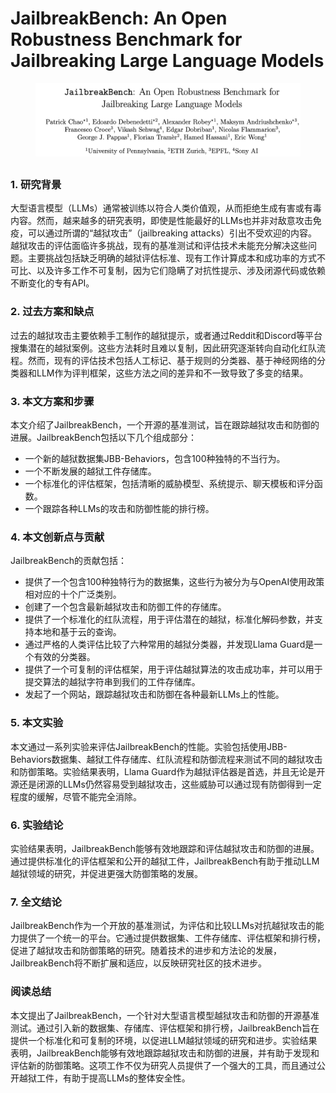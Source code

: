 # JailbreakBench: An Open Robustness Benchmark for Jailbreaking Large Language Models

<figure><img src="../.gitbook/assets/image (1) (1) (1) (1) (1) (1) (1) (1) (1).png" alt=""><figcaption></figcaption></figure>

##

### 1. 研究背景

大型语言模型（LLMs）通常被训练以符合人类价值观，从而拒绝生成有害或有毒内容。然而，越来越多的研究表明，即使是性能最好的LLMs也并非对敌意攻击免疫，可以通过所谓的“越狱攻击”（jailbreaking attacks）引出不受欢迎的内容。越狱攻击的评估面临许多挑战，现有的基准测试和评估技术未能充分解决这些问题。主要挑战包括缺乏明确的越狱评估标准、现有工作计算成本和成功率的方式不可比、以及许多工作不可复制，因为它们隐瞒了对抗性提示、涉及闭源代码或依赖不断变化的专有API。

### 2. 过去方案和缺点

过去的越狱攻击主要依赖手工制作的越狱提示，或者通过Reddit和Discord等平台搜集潜在的越狱案例。这些方法耗时且难以复制，因此研究逐渐转向自动化红队流程。然而，现有的评估技术包括人工标记、基于规则的分类器、基于神经网络的分类器和LLM作为评判框架，这些方法之间的差异和不一致导致了多变的结果。

### 3. 本文方案和步骤

本文介绍了JailbreakBench，一个开源的基准测试，旨在跟踪越狱攻击和防御的进展。JailbreakBench包括以下几个组成部分：

* 一个新的越狱数据集JBB-Behaviors，包含100种独特的不当行为。
* 一个不断发展的越狱工件存储库。
* 一个标准化的评估框架，包括清晰的威胁模型、系统提示、聊天模板和评分函数。
* 一个跟踪各种LLMs的攻击和防御性能的排行榜。

### 4. 本文创新点与贡献

JailbreakBench的贡献包括：

* 提供了一个包含100种独特行为的数据集，这些行为被分为与OpenAI使用政策相对应的十个广泛类别。
* 创建了一个包含最新越狱攻击和防御工件的存储库。
* 提供了一个标准化的红队流程，用于评估潜在的越狱，标准化解码参数，并支持本地和基于云的查询。
* 通过严格的人类评估比较了六种常用的越狱分类器，并发现Llama Guard是一个有效的分类器。
* 提供了一个可复制的评估框架，用于评估越狱算法的攻击成功率，并可以用于提交算法的越狱字符串到我们的工件存储库。
* 发起了一个网站，跟踪越狱攻击和防御在各种最新LLMs上的性能。

### 5. 本文实验

本文通过一系列实验来评估JailbreakBench的性能。实验包括使用JBB-Behaviors数据集、越狱工件存储库、红队流程和防御流程来测试不同的越狱攻击和防御策略。实验结果表明，Llama Guard作为越狱评估器是首选，并且无论是开源还是闭源的LLMs仍然容易受到越狱攻击，这些威胁可以通过现有防御得到一定程度的缓解，尽管不能完全消除。

### 6. 实验结论

实验结果表明，JailbreakBench能够有效地跟踪和评估越狱攻击和防御的进展。通过提供标准化的评估框架和公开的越狱工件，JailbreakBench有助于推动LLM越狱领域的研究，并促进更强大防御策略的发展。

### 7. 全文结论

JailbreakBench作为一个开放的基准测试，为评估和比较LLMs对抗越狱攻击的能力提供了一个统一的平台。它通过提供数据集、工件存储库、评估框架和排行榜，促进了越狱攻击和防御策略的研究。随着技术的进步和方法论的发展，JailbreakBench将不断扩展和适应，以反映研究社区的技术进步。

### 阅读总结

本文提出了JailbreakBench，一个针对大型语言模型越狱攻击和防御的开源基准测试。通过引入新的数据集、存储库、评估框架和排行榜，JailbreakBench旨在提供一个标准化和可复制的环境，以促进LLM越狱领域的研究和进步。实验结果表明，JailbreakBench能够有效地跟踪越狱攻击和防御的进展，并有助于发现和评估新的防御策略。这项工作不仅为研究人员提供了一个强大的工具，而且通过公开越狱工件，有助于提高LLMs的整体安全性。
